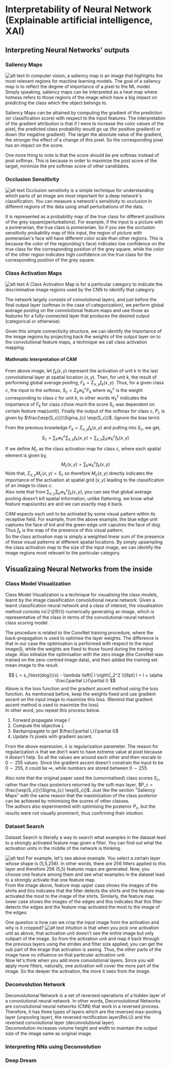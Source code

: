 # Interpretability of Neural Network (Explainable artificial intelligence, XAI)
## Interpreting Neural Networks' outputs
### Saliency Maps
![alt text](images/blog32_saliency_maps.png)
In computer vision, a saliency map is an image that highlights the most relevant regions for machine learning models. The goal of a saliency map is to reflect the degree of importance of a pixel to the ML model. Simply speaking, saliency maps can be interpreted as a heat map where hotness refers to those regions of the image which have a big impact on predicting the class which the object belongs to.  

Saliency Maps can be attained by computing the gradient of the prediction (or classification score) with respect to the input features. The interpretation of the gradient attribution is that if I were to increase the color values of the pixel, the predicted class probability would go up (for positive gradient) or down (for negative gradient). The larger the absolute value of the gradient, the stronger the effect of a change of this pixel. So the corresponding pixel has an impact on the score.

One more thing to note is that the score should be pre softmax instead of post softmax. This is because in order to maximize the post score of the target, minimize the pre softmax score of other candidates.

### Occlusion Sensitivity
![alt text](images/blog32_occlusion_sensitivity.png) 
Occlusion sensitivity is a simple technique for understanding which parts of an image are most important for a deep network's classification. You can measure a network's sensitivity to occlusion in different regions of the data using small perturbations of the data.  

It is represented as a probability map of the true class for different positions of the grey square(perturbations). For example, if the input is a picture with a pomeranian, the true class is pomeranian. So if you see the occlusion sensitivity probability map of this input, the region of picture with pomeranian's face will have different color scale than other regions. This is because the color of the region(dog's face) indicates low confidence on the true class for the corresponding position of the grey square, while the color of the other region indicates high confidence on the true class
for the corresponding position of the grey square.
### Class Activation Maps
![alt text](images/blog32_class_activation_map.png) 
A Class Activation Map is for a particular category to indicate the discriminative image regions used by the
CNN to identify that category.  

The network largely consists of convolutional layers, and just before the final output layer (softmax in the case of categorization), we perform global average pooling on the convolutional feature maps and use those as features for a fully-connected layer that produces the desired output (categorical or otherwise).

Given this simple connectivity structure, we can identify
the importance of the image regions by projecting back the
weights of the output layer on to the convolutional feature
maps, a technique we call class activation mapping.

#### Mathmatic Interpretation of CAM
From above image, let $f_k(x, y)$ represent the activation
of unit $k$ in the last convolutional layer at spatial location $(x, y)$. Then, for unit $k$, the result of performing global average pooling, $F_k = \Sigma_{x,y} f_k(x, y)$. Thus, for a given class $c$, the input to the softmax, $S_c = \Sigma_{k}w^{c}_k F_k$ where $w^{c}_k$
is the weight corresponding to class $c$ for unit $k$, in other words $w^{c}_k$ indicates the importance of $F_k$ for class $c$(how much the score $S_c$ was dependent on certain feature map(unit)). Finally the output of the softmax for class $c$, $P_c$ is given by $\frac{\exp(S_c)}{\Sigma_{c} \exp(S_c)}$. (ignore the bias term)  

From the previous knowledge $F_k = \Sigma_{x,y} f_k(x, y)$ and putting into $S_c$, we get,
$$
S_c = \sum_k w_k^c \sum_{x, y} f_k(x, y) = \sum_{x, y} \sum_k w_k^c f_k(x, y)
$$

If we define $M_c$ as the class activation map for class $c$, where
each spatial element is given by,
$$
M_c(x, y) = \sum_k w_k^c f_k(x, y)
$$
Note that, $\Sigma_{x,y} M_c(x, y) = S_c$ so therefore $M_c(x, y)$ directly indicates the importance of the activation at spatial grid $(x,y)$ leading to the classification of an image to class $c$.  
Also note that from $\sum_{x, y} \sum_k w_k^c f_k(x, y)$, you can see that global average pooling doesn’t kill spatial information, unlike flattening, we know what feature maps(units) are and we can exactly map it back.

CAM expects each unit to be activated by some visual pattern within its receptive field. For example, from the above example, the blue edge unit captures the face of kid and the green edge unit caputres the face of dog. Thus $f_k$ is the map of the presence of this visual pattern.  
So the class activation map is simply a weighted linear sum of the presence of these visual patterns at different spatial locations. By simply upsampling the class activation map to the size of the input image, we can identify the image regions most relevant to the particular category.

## Visualizaing Neural Networks from the inside
### Class Model Visualization
Class Model Visualization is a technique for visualising the class models, learnt by the image classification convolutional neural network. Given a learnt classification neural network and a class of interest, the visualisation method consists in(구성하다) numerically generating an image, which is representative of the class in terms of the convolutional neural network class scoring model.  

The procedure is related to the ConvNet training procedure, where the back-propagation is used to optimise the layer weights. The difference is that in our case the optimisation is performed with respect to the input image($I$), while the weights are fixed to those found during the training stage. Also initialize the optimisation with the zero image (the ConvNet was trained on the zero-centred image data), and then added the training set mean image to the result.  

$$
L = s_{\text{dog}}(x) - \lambda \left\| I \right\|_2^2 \\[6pt]
I = I + \alpha \frac{\partial L}{\partial I}
$$
Above is the loss function and the gradient ascent method using the loss function. As mentioned before, keep the weights fixed and use gradient ascent on the input image to maximize this loss. (Remind that gradient ascent method is used to maximize the loss)  
In other word, you repeat this process below.
1. Forward propagate image $I$
2. Compute the objective $L$
3. Backpropagate to get $\frac{\partial L}{\partial I}$
4. Update $I$’s pixels with gradient ascent.

From the above expression, $\lambda$ is regularization parameter. The reason for regularization is that we don't want to have extreme value at pixel because it doesn't help. So all the values are around each other and then rescale to $0 \sim 255$ values. Since the gradient ascent doesn't constrain the input to be $0 \sim 255$, it could be $\infty$, while numbers are stored between $0 \sim 255$.

Also note that the original paper used the (unnormalised) class scores $S_c$, rather than the class posteriors returned by the soft-max layer, $P_c = \frac{\exp(S_c)}{\Sigma_{c} \exp(S_c)}$. Just like the section "Saliency Maps" with the same reason that the maximization of the class
posterior can be achieved by minimising the scores of other classes.    
The authors also experimented with optimising the posterior $P_c$, but the results were not visually prominent, thus confirming their intuition.

### Dataset Search
Dataset Search is literally a way to search what examples in the dataset lead to a strongly activated feature map given a filter. You can find out what the activation units in the middle of the network is thinking.

![alt text](images/blog32_dataset_search.png) 
For example, let's see above example. You select a certain layer whose shape is (5,5,256). In other words, there are 256 filters applied to this layer and therefore 256 (5,5) features maps are generated. Now, you choose one feature among them and see what examples in the dataset lead to a strongly activate that one feature map.  
From the image above, feature map upper case shows the images of the shirts and this indicates that the filter detects the shirts and the feature map activated the most to the image of the shirts. Similarly, the feature map lower case shows the images of the edges and this indicates that this filter detects the edges and the feature map activated the most to the image of the edges.

One question is how can we crop the input image from the activation and why is it cropped?
![alt text](images/blog32_dataset_search2.png) 
Intuition is that when you pick one activation unit as above, that activation unit doesn't see the entire image but only subpart of the image. So from the activation unit and map it back through the previous layers using the strides and filter size applied, you can get the sub part of the image that activation is seeing. Thus, the other parts of the image have no influence on that particular activation unit.  
Now let's think when you add more convolutional layers. Since you will apply more filters, naturally, one activation will cover the more part of the image. So the deeper the activation, the more it sees from the image.


### Deconvolution Network
Deconvolutional Network is a set of reversed operations of a hidden layer of a convolutional neural network. In other words, Deconvolutional Networks are convolutional neural networks (CNN) that work in a reversed process. Therefore, it has three types of layers which are the reversed max-pooling layer (unpooling layer), the reversed rectification layer(ReLU) and the reversed convolutional layer (deconvolutional layer).  
Deconvolution increases volume height and width to maintain the output size of the image same as original image.


### Interpreting NNs using Deconvolution

### Deep Dream
